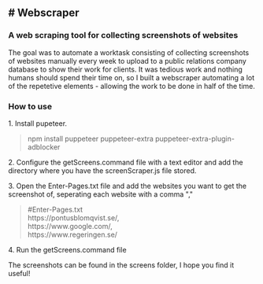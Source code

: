 <h2># Webscraper</h2>
<h3>A web scraping tool for collecting screenshots of websites</h3>

<p>The goal was to automate a worktask consisting of collecting screenshots of websites manually every week to upload to a public relations company database to show their work for clients. It was tedious work and nothing humans should spend their time on, so I built a webscraper automating a lot of the repetetive elements - allowing the work to be done in half of the time.</p>


<h3>How to use</h3>

<p>1. Install pupeteer. </p>

<blockquote>npm install puppeteer puppeteer-extra puppeteer-extra-plugin-adblocker</blockquote>

<p>2. Configure the getScreens.command file with a text editor and add the directory where you have the screenScraper.js file stored.</p>

<p>3. Open the Enter-Pages.txt file and add the websites you want to get the screenshot of, seperating each website with a comma ","</p>
<blockquote>#Enter-Pages.txt<br>https://pontusblomqvist.se/,<br> https://www.google.com/,<br> https://www.regeringen.se/</blockquote>

<p>4. Run the getScreens.command file</p>

<p>The screenshots can be found in the screens folder, I hope you find it useful!</p> 

